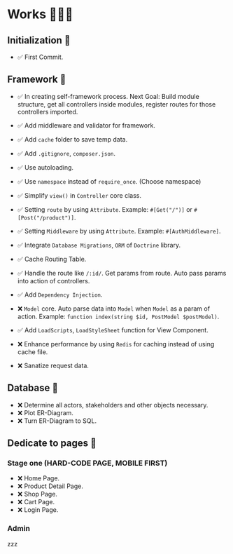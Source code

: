 ﻿# Works :rocket::rocket::rocket: 

## Initialization :dart:
- :white_check_mark: First Commit.

## Framework :dart:
- :white_check_mark: In creating self-framework process. Next Goal: Build module structure, get all controllers inside modules, register routes for those controllers imported.
- :white_check_mark: Add middleware and validator for framework.
- :white_check_mark: Add `cache` folder to save temp data.
- :white_check_mark: Add `.gitignore`, `composer.json`.
- :white_check_mark: Use autoloading.
- :white_check_mark: Use `namespace` instead of `require_once`. (Choose namespace)
- :white_check_mark: Simplify `view()` in `Controller` core class.
- :white_check_mark: Setting `route` by using `Attribute`. Example: `#[Get("/")]` or `#[Post("/product")]`.
- :white_check_mark: Setting `Middleware` by using `Attribute`. Example: `#[AuthMiddleware]`.
- :white_check_mark: Integrate `Database Migrations`, `ORM` of `Doctrine` library.
- :white_check_mark: Cache Routing Table. 
- :white_check_mark: Handle the route like `/:id/`. Get params from route. Auto pass params into action of controllers.
- :white_check_mark: Add `Dependency Injection`.
- :x: `Model` core. Auto parse data into `Model` when `Model` as a param of action. Example: `function index(string $id, PostModel $postModel)`.
- :white_check_mark: Add `LoadScripts`, `LoadStyleSheet` function for View Component.

- :x: Enhance performance by using `Redis` for caching instead of using cache file.
- :x: Sanatize request data.


## Database :dart:
- :x: Determine all actors, stakeholders and other objects necessary.
- :x: Plot ER-Diagram.
- :x: Turn ER-Diagram to SQL.


## Dedicate to pages :dart:

### Stage one (HARD-CODE PAGE, MOBILE FIRST)
- :x: Home Page.
- :x: Product Detail Page.
- :x: Shop Page.
- :x: Cart Page.
- :x: Login Page.

### Admin
zzz
